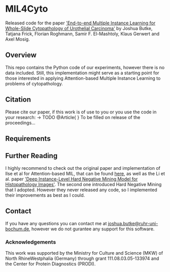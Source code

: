 # MIL4Cyto
Released code for the paper ['End-to-end Multiple Instance Learning for Whole-Slide Cytopathology of Urothelial Carcinoma'](https://proceedings.mlr.press/v156/butke21a/butke21a.pdf)
by Joshua Butke, Tatjana Frick, Florian Roghmann, Samir F. El-Mashtoly, Klaus Gerwert and Axel Mosig.

## Overview
This repo contains the Python code of our experiments, however there is no data included. Still, this implementation might serve as a starting point for those interested in applying Attention-based Multiple Instance Learning to problems of cytopathology.

## Citation
Please cite our paper, if this work is of use to you or you use the code in your research:
-> TODO @Article{
}
To be filled on release of the proceedings...

## Requirements


## Further Reading
I highly recommend to check out the original paper and implementation of Ilse et al for Attention-based MIL, that can be found [here](https://github.com/AMLab-Amsterdam/AttentionDeepMIL), as well as the Li et al. paper ['Deep Instance-Level Hard Negative Mining Model for Histopathology Images'](https://arxiv.org/pdf/1906.09681.pdf). The second one introduced Hard Negative Mining that I adopted. However they never released any code, so I implemented their improvements as best as I could.

## Contact
If you have any questions you can contact me at joshua.butke@ruhr-uni-bochum.de, however we do not gurantee any support for this software.

### Acknowledgements
This work was supported by the Ministry for Culture and Science (MKW) of North RhineWestphalia (Germany) through grant 111.08.03.05-133974 and the Center for Protein Diagnostics (PRODI).
